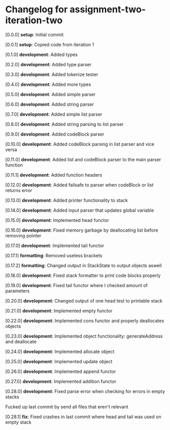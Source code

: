 # Changelog for assignment-two-iteration-two

[0.0.0] **setup**: Initial commit

[0.0.1] **setup**: Copied code from iteration 1

[0.1.0] **development**: Added types

[0.2.0] **development**: Added type parser

[0.3.0] **development**: Added tokenize tester

[0.4.0] **development**: Added more types

[0.5.0] **development**: Added simple parser

[0.6.0] **development**: Added string parser

[0.7.0] **development**: Added simple list parser

[0.8.0] **development**: Added string parsing to list parser

[0.9.0] **development**: Added codeBlock parser

[0.10.0] **development**: Added codeBlock parsing in list parser and vice versa

[0.11.0] **development**: Added list and codeBlock parser to the main parser function

[0.11.1] **development**: Added function headers

[0.12.0] **development**: Added failsafe to parser when codeBlock or list returns error

[0.13.0] **development**: Added printer functionality to stack

[0.14.0] **development**: Added input parser that updates global variable

[0.15.0] **development**: Implemented head functor

[0.16.0] **development**: Fixed memory garbage by deallocating list before removing pointer

[0.17.0] **development**: Implemented tail functor

[0.17.1] **formatting**: Removed useless brackets

[0.17.2] **formatting**: Changed output in StackState to output objects aswell

[0.18.0] **development**: Fixed stack formatter to print code blocks properly

[0.19.0] **development**: Fixed tail functor where I checked amount of parameters

[0.20.0] **development**: Changed output of one head test to printable stack

[0.21.0] **development**: Implemented empty functor

[0.22.0] **development**: Implemented cons functor and properly deallocates objects

[0.23.0] **development**: Implemented object functionality: generateAddress and deallocate

[0.24.0] **development**: Implemented allocate object

[0.25.0] **development**: Implemented update object

[0.26.0] **development**: Implemented append functor

[0.27.0] **development**: Implemented addition functor

[0.28.0] **development**: Fixed parse error when checking for errors in empty stacks

Fucked up last commit by send all files that eren't relevant

[0.28.1] **fix**: Fixed crashes in last commit where head and tail was used on empty stack
